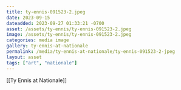 ```yaml
---
title: ty-ennis-091523-2.jpeg
date: 2023-09-15
dateadded: 2023-09-27 01:33:21 -0700
asset: /assets/ty-ennis/ty-ennis-091523-2.jpeg
image: /assets/ty-ennis/ty-ennis-091523-2.jpeg
categories: media image
gallery: ty-ennis-at-nationale
permalink: /media/ty-ennis-at-nationale/ty-ennis-091523-2-jpeg
layout: asset
tags: ["art", "nationale"]
--- 
```

[[Ty Ennis at Nationale]]
